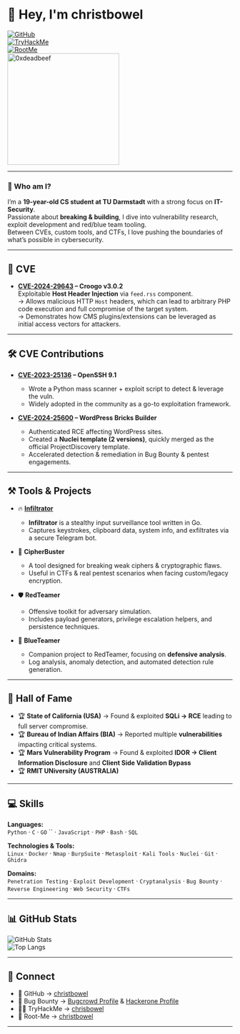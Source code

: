 # 👋 Hey, I'm christbowel  

[![GitHub](https://img.shields.io/badge/GitHub-181717?style=for-the-badge&logo=github&logoColor=white)](https://github.com/christbowel)  
[![TryHackMe](https://img.shields.io/badge/TryHackMe-212C42?style=for-the-badge&logo=tryhackme&logoColor=white)](https://tryhackme.com/p/chrisbowel)  
[![RootMe](https://img.shields.io/badge/Root--Me-2E2E2E?style=for-the-badge&logo=linux&logoColor=white)](https://www.root-me.org/christbowel)  
<img src="https://christbowel.com/images/peaky.jpg" alt="0xdeadbeef" width="250" height="250">

---

### 🚀 Who am I?
I’m a **19-year-old CS student at TU Darmstadt** with a strong focus on **IT-Security**.  
Passionate about **breaking & building**, I dive into vulnerability research, exploit development and red/blue team tooling.  
Between CVEs, custom tools, and CTFs, I love pushing the boundaries of what’s possible in cybersecurity.  

---

## 🏴 CVE
- **[CVE-2024-29643](https://nvd.nist.gov/vuln/detail/CVE-2024-29643) – Croogo v3.0.2**  
  Exploitable **Host Header Injection** via `feed.rss` component.  
→ Allows malicious HTTP `Host` headers, which can lead to arbitrary PHP code execution and full compromise of the target system.  
→ Demonstrates how CMS plugins/extensions can be leveraged as initial access vectors for attackers.


---

## 🛠️ CVE Contributions
- **[CVE-2023-25136](https://nvd.nist.gov/vuln/detail/CVE-2023-25136) – OpenSSH 9.1**  
  - Wrote a Python mass scanner + exploit script to detect & leverage the vuln.  
  - Widely adopted in the community as a go-to exploitation framework.  

- **[CVE-2024-25600](https://nvd.nist.gov/vuln/detail/CVE-2024-25600) – WordPress Bricks Builder**  
  - Authenticated RCE affecting WordPress sites.  
  - Created a **Nuclei template (2 versions)**, quickly merged as the official ProjectDiscovery template.  
  - Accelerated detection & remediation in Bug Bounty & pentest engagements.  

---

## ⚒️ Tools & Projects
- 🔥 **[Infiltrator](https://github.com/christbowel/infiltrator)**  
  - **Infiltrator** is a stealthy input surveillance tool written in Go.  
  - Captures keystrokes, clipboard data, system info, and exfiltrates via a secure Telegram bot.


- 🔑 **CipherBuster**  
  - A tool designed for breaking weak ciphers & cryptographic flaws.  
  - Useful in CTFs & real pentest scenarios when facing custom/legacy encryption.  

- 🛡️ **RedTeamer**  
  - Offensive toolkit for adversary simulation.  
  - Includes payload generators, privilege escalation helpers, and persistence techniques.  

- 🔵 **BlueTeamer**  
  - Companion project to RedTeamer, focusing on **defensive analysis**.  
  - Log analysis, anomaly detection, and automated detection rule generation.  

---

## 🏅 Hall of Fame
- 🏆 **State of California (USA)** → Found & exploited **SQLi → RCE** leading to full server compromise.  
- 🏆 **Bureau of Indian Affairs (BIA)** → Reported multiple **vulnerabilities** impacting critical systems.  
- 🏆 **Mars Vulnerability Program** → Found & exploited **IDOR → Client Information Disclosure** and **Client Side Validation Bypass**
- 🏆 **RMIT UNiversity (AUSTRALIA)** 

---

## 💻 Skills
**Languages:**  
`Python` · `C` · `GO`  `` · `JavaScript` · `PHP` · `Bash` · `SQL`  

**Technologies & Tools:**  
`Linux` · `Docker` · `Nmap` · `BurpSuite` · `Metasploit` · `Kali Tools` · `Nuclei` · `Git` · `Ghidra`  

**Domains:**  
`Penetration Testing` · `Exploit Development` · `Cryptanalysis` · `Bug Bounty` · `Reverse Engineering` · `Web Security` · `CTFs`  

---

## 📊 GitHub Stats
![GitHub Stats](https://github-readme-stats.vercel.app/api?username=christbowel&show_icons=true&theme=dracula)  
![Top Langs](https://github-readme-stats.vercel.app/api/top-langs/?username=christbowel&layout=compact&theme=dracula)  

---

## 🔗 Connect
- 🐙 GitHub → [christbowel](https://github.com/christbowel)  
- 🎯 Bug Bounty → [Bugcrowd Profile](https://bugcrowd.com/christbowel)  & [Hackerone Profile](https://hackerone.com/christbowel?type=user)
- 🧑‍💻 TryHackMe → [chrisbowel](https://tryhackme.com/p/chrisbowel)  
- 🏴 Root-Me → [christbowel](https://www.root-me.org/christbowel)  

---
